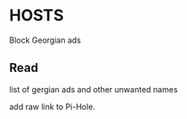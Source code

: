 # HOSTS

Block Georgian ads

## Read

list of gergian ads and other unwanted names

add raw link to Pi-Hole.
